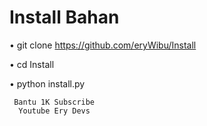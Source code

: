 # Install Bahan

• git clone https://github.com/eryWibu/Install

• cd Install

• python install.py


     Bantu 1K Subscribe
      Youtube Ery Devs
